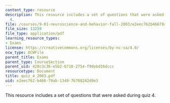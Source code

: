 ```yaml
---
content_type: resource
description: This resource includes a set of questions that were asked during quiz
  4.
file: /courses/9-01-neuroscience-and-behavior-fall-2003/e2eec762b46679ab13497b788242d9e3_quiz_4_2003.pdf
file_size: 13259
file_type: application/pdf
learning_resource_types:
- Exams
license: https://creativecommons.org/licenses/by-nc-sa/4.0/
ocw_type: OCWFile
parent_title: Exams
parent_type: CourseSection
parent_uid: 428c3c36-e5b2-6710-2754-f9debd16dccc
resourcetype: Document
title: quiz_4_2003.pdf
uid: e2eec762-b466-79ab-1349-7b788242d9e3
---
```

This resource includes a set of questions that were asked during quiz 4.